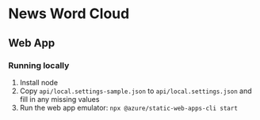 # News Word Cloud

## Web App
### Running locally
1. Install node
1. Copy `api/local.settings-sample.json` to `api/local.settings.json` and fill in any missing values
1. Run the web app emulator: `npx @azure/static-web-apps-cli start`
